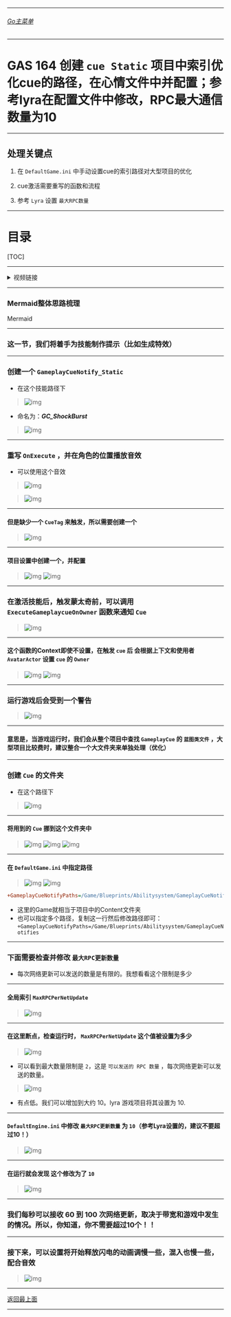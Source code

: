 ___________________________________________________________________________________________
###### [Go主菜单](../MainMenu.md)
___________________________________________________________________________________________

# GAS 164 创建 `cue Static` 项目中索引优化cue的路径，在心情文件中并配置；参考lyra在配置文件中修改，RPC最大通信数量为10

___________________________________________________________________________________________

## 处理关键点

1. 在 `DefaultGame.ini` 中手动设置cue的索引路径对大型项目的优化

2. cue激活需要重写的函数和流程

3. 参考 `Lyra` 设置 `最大RPC数量`

___________________________________________________________________________________________

# 目录


[TOC]


___________________________________________________________________________________________

<details>
<summary>视频链接</summary>

[9. GameplayCue Notify Paths_哔哩哔哩_bilibili](https://www.bilibili.com/video/BV1TH4y1L7NP/?p=122&spm_id_from=pageDriver&vd_source=9e1e64122d802b4f7ab37bd325a89e6c)

------

</details>

___________________________________________________________________________________________

### Mermaid整体思路梳理

Mermaid

___________________________________________________________________________________________

### 这一节，我们将着手为技能制作提示（比如生成特效）


------

### 创建一个 `GameplayCueNotify_Static`

  - 在这个技能路径下
>![img](https://api2.mubu.com/v3/document_image/25165450_587edd01-ec2c-45b5-c30f-a81908104130.png)

  - 命名为：***GC_ShockBurst***

>![img](https://api2.mubu.com/v3/document_image/25165450_dba258b4-a19d-4e07-b4d9-5c9a4d3c80f9.png)


------

### 重写 `OnExecute` ，并在角色的位置播放音效

  - 可以使用这个音效
>![img](https://api2.mubu.com/v3/document_image/25165450_bdd7457c-2d59-4620-cf42-6a57b72ec31c.png)

>![img](https://api2.mubu.com/v3/document_image/25165450_39927118-7f52-429a-b9f0-d8b13d222ed9.png)


------

#### 但是缺少一个 `CueTag` 来触发，所以需要创建一个
>![img](https://api2.mubu.com/v3/document_image/25165450_53de3a4a-9acc-479d-f34a-2b32f36360f8.png)


------

#### 项目设置中创建一个，并配置
>![img](https://api2.mubu.com/v3/document_image/25165450_2d08dd2a-a0ba-49df-d509-2cbb86c8a962.png)
>![img](https://api2.mubu.com/v3/document_image/25165450_ee3f784b-8ed5-4545-9745-e41309f4faea.png)


------

### 在激活技能后，触发蒙太奇前，可以调用 `ExecuteGameplaycueOnOwner` 函数来通知 `Cue`
>![img](https://api2.mubu.com/v3/document_image/25165450_f5e8b8e0-6767-48f9-d758-0dbd3ae24750.png)


------

#### 这个函数的Context即使不设置，在触发 `cue` 后 会根据上下文和使用者 `AvatarActor` 设置 `cue` 的 `Owner`
>![img](https://api2.mubu.com/v3/document_image/25165450_5a94e5de-b5ce-436f-c39b-7122d240fb96.png)
>![img](https://api2.mubu.com/v3/document_image/25165450_5ac6fc32-a17d-4928-beb8-bab6eb6df2c7.png)


------

### 运行游戏后会受到一个警告
>![img](https://api2.mubu.com/v3/document_image/25165450_7cdd29ca-a468-4a79-bd30-be2edf562628.png)


------

#### 意思是，当游戏运行时，我们会从整个项目中查找 `GameplayCue` 的 `蓝图类文件` ，大型项目比较费时，建议整合一个大文件夹来单独处理（优化）


------

### 创建 `Cue` 的文件夹

- 在这个路径下
>![img](https://api2.mubu.com/v3/document_image/25165450_db735bd1-cc0c-415c-dbbf-9f1818419f4f.png)


------

#### 将用到的 `Cue` 挪到这个文件夹中
>![img](https://api2.mubu.com/v3/document_image/25165450_1c7edf54-4335-45d4-fea9-e8182fffd29e.png)
>![img](https://api2.mubu.com/v3/document_image/25165450_f3b70df4-9841-4890-ec64-dcb56e7c1a8c.png)
>![img](https://api2.mubu.com/v3/document_image/25165450_49bf6e6d-2941-411a-e632-334ebd790313.png)


------

#### 在 `DefaultGame.ini` 中指定路径
>![img](https://api2.mubu.com/v3/document_image/25165450_872e69b7-05e8-419c-a1f6-1461955f83d3.png)
>![img](https://api2.mubu.com/v3/document_image/25165450_56ba2ffd-c41d-47a6-d9f2-71c75b179ce1.png)

```ini
+GameplayCueNotifyPaths=/Game/Blueprints/Abilitysystem/GameplayCueNotifies
```

- 这里的Game就相当于项目中的Content文件夹
- 也可以指定多个路径，复制这一行然后修改路径即可：`+GameplayCueNotifyPaths=/Game/Blueprints/Abilitysystem/GameplayCueNotifies`


------

### 下面需要检查并修改 `最大RPC更新数量`

  - 每次网络更新可以发送的数量是有限的。我想看看这个限制是多少


------

#### 全局索引 `MaxRPCPerNetUpdate`
>![img](https://api2.mubu.com/v3/document_image/25165450_7172e502-db22-4f2c-8f89-f216bb3d2d70.png)


------

#### 在这里断点，检查运行时， `MaxRPCPerNetUpdate` 这个值被设置为多少
>![img](https://api2.mubu.com/v3/document_image/25165450_8789f5e9-c9de-42ff-a8db-b1daf032f3a8.png)

- 可以看到最大数量限制是 `2`，这是 `可以发送的 RPC 数量` ，每次网络更新可以发送的数量。
>![img](https://api2.mubu.com/v3/document_image/25165450_a64a75e9-dad5-44e8-d4b0-fbd6dbe27e98.png)

- 有点低。我们可以增加到大约 10。lyra 游戏项目将其设置为 10.


------

#### `DefaultEngine.ini` 中修改 `最大RPC更新数量` 为 `10`（参考Lyra设置的，建议不要超过10！）
>![img](https://api2.mubu.com/v3/document_image/25165450_f609f03d-ff3d-4952-b0f0-bce56aeee387.png)


------

#### 在运行就会发现 这个修改为了 `10`
>![img](https://api2.mubu.com/v3/document_image/25165450_b402d376-437c-4a55-e4d0-2e38b23d0c42.png)


------

### 我们每秒可以接收 60 到 100 次网络更新，取决于带宽和游戏中发生的情况。所以，你知道，你不需要超过10个！！


------

### 接下来，可以设置将开始释放闪电的动画调慢一些，混入也慢一些，配合音效
>![img](https://api2.mubu.com/v3/document_image/25165450_ae295957-8284-4788-fadc-af1b4200ac84.png)

___________________________________________________________________________________________

[返回最上面](#Go主菜单)

___________________________________________________________________________________________